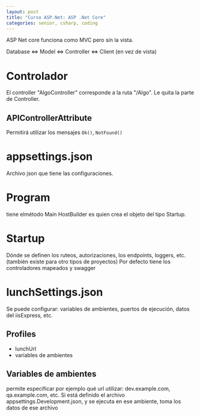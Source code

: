 ```yaml
---
layout: post
title: "Curso ASP.Net: ASP .Net Core"
categories: senior, csharp, coding
---
```


ASP Net core funciona como MVC pero sin la vista.<!--more-->

Database <=> Model <=> Controller <=> Client (en vez de vista)

# Controlador

El controller "AlgoController" corresponde a la ruta "/Algo". Le quita la parte de Controller.

## APIControllerAttribute

Permitirá utilizar los mensajes `Ok()`, `NotFound()`

# appsettings.json

Archivo json que tiene las configuraciones.

# Program

tiene elmétodo Main
HostBuilder es quien crea el objeto del tipo Startup.

# Startup

Dónde se definen los ruteos, autorizaciones, los endpoints, loggers, etc. (también existe para otro tipos de proyectos)
Por defecto tiene los controladores mapeados y swagger

# lunchSettings.json

Se puede configurar: variables de ambientes, puertos de ejecución, datos del iisExpress, etc.

## Profiles

- lunchUrl
- variables de ambientes

## Variables de ambientes

permite especificar por ejemplo qué url utilizar: dev.example.com, qa.example.com, etc.
Si está definido el archivo appsettings.Development.json, y se ejecuta en ese ambiente, toma los datos de ese archivo
